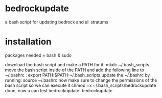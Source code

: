 # bedrockupdate
a bash script for updating bedrock and all stratums
# installation
packages needed = bash & sudo

download the bash script and make a PATH for it:
         mkdir ~/.bash_scripts
move the bash script inside of the PATH and add the following line to ~/.bashrc :
         export PATH:$PATH:~/.bash_scripts
update the ~/.bashrc by running:
         source ~/.bashrc
now make sure to change the permissions of the bash script so we can execute it
         chmod +x ~/.bash_scripts/bedrockupdate
done, now u can test bedrockupdate:
         bedrockupdate
